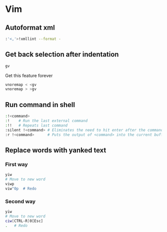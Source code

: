 # Vim

## Autoformat xml
```bash
:'<,'>!xmllint --format -
```

## Get back selection after indentation
```bash
gv
```
Get this feature forever
```bash
vnoremap < <gv
vnoremap > >gv
```

## Run command in shell
```bash
:!<command>
:!    # Run the last external command
:!!   # Repeats last command
:silent !<command> # Eliminates the need to hit enter after the command is done
:r !<command>      # Puts the output of <command> into the current buffer
```

## Replace words with yanked text
### First way
```bash
yiw
# Move to new word
viwp
viw"0p  # Redo
```

### Second way
```bash
yiw
# Move to new word
ciw[CTRL-R]0[Esc]
. 	# Redo
```
